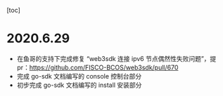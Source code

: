 [toc]

# 2020.6.29

- 在鱼哥的支持下完成修复 “web3sdk 连接 ipv6 节点偶然性失败问题”，提 pr：https://github.com/FISCO-BCOS/web3sdk/pull/670
- 完成 go-sdk 文档编写的 console 控制台部分
- 初步完成 go-sdk 文档编写的 install 安装部分 